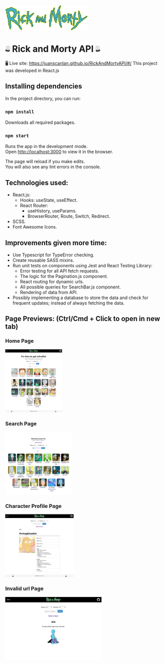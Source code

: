 <img src="src/assets/images/navbar/rickAndMortyLogo.svg" height="80px"> 

# <img src="src/assets/images/footer/rickFaceRight.jpg" height="20px"> Rick and Morty API <img src="src/assets/images/footer/rickFaceLeft.jpg" height="20px">


🖥️ Live site: https://juanscanlan.github.io/RickAndMortyAPI/#/
This project was developed in React.js

## Installing dependencies

In the project directory, you can run:

### `npm install`

Downloads all required packages.

### `npm start`

Runs the app in the development mode.\
Open [http://localhost:3000](http://localhost:3000) to view it in the browser.

The page will reload if you make edits.\
You will also see any lint errors in the console.

## Technologies used:
* React.js:
    * Hooks: useState, useEffect.
    * React Router: 
        * useHistory, useParams.
        * BrowserRouter, Route, Switch, Redirect.
* SCSS.
* Font Awesome Icons.

## Improvements given more time:

* Use Typescript for TypeError checking.
* Create reusable SASS mixins.
* Run unit tests on components using Jest and React Testing Library:
    * Error testing for all API fetch requests.
    * The logic for the Pagination.js component.
    * React routing for dynamic urls.
    * All possible queries for SearchBar.js component.
    * Rendering of data from API.
* Possibly implementing a database to store the data and check for frequent updates; instead of always fetching the data. 

## Page Previews: (Ctrl/Cmd + Click to open in new tab)
### Home Page
<a href="https://raw.githubusercontent.com/juanscanlan/RickAndMortyAPI/main/src/assets/images/pages/index.png" target="_blank"><img src="src/assets/images/pages/index.png" height=200px></a>

### Search Page
<a href="https://raw.githubusercontent.com/juanscanlan/RickAndMortyAPI/main/src/assets/images/pages/searchPage.png" target="_blank"><img src="src/assets/images/pages/searchPage.png" height=200px></a>

### Character Profile Page
<a href="https://raw.githubusercontent.com/juanscanlan/RickAndMortyAPI/main/src/assets/images/pages/characterDetailsPage.png" target="_blank"><img src="src/assets/images/pages/characterDetailsPage.png" height=200px></a>

### Invalid url Page
<a href="https://raw.githubusercontent.com/juanscanlan/RickAndMortyAPI/main/src/assets/images/pages/404Page.png" target="_blank"><img src="src/assets/images/pages/404Page.png" height=200px></a>
